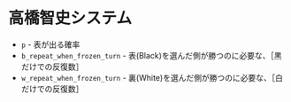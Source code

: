 # 高橋智史システム

* `p` - 表が出る確率
* `b_repeat_when_frozen_turn` - 表(Black)を選んだ側が勝つのに必要な、［黒だけでの反復数］
* `w_repeat_when_frozen_turn` - 裏(White)を選んだ側が勝つのに必要な、［白だけでの反復数］
